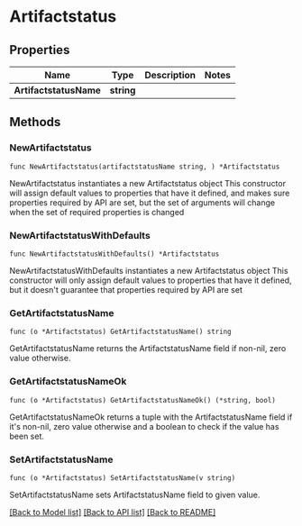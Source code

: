 # Artifactstatus

## Properties

Name | Type | Description | Notes
------------ | ------------- | ------------- | -------------
**ArtifactstatusName** | **string** |  | 

## Methods

### NewArtifactstatus

`func NewArtifactstatus(artifactstatusName string, ) *Artifactstatus`

NewArtifactstatus instantiates a new Artifactstatus object
This constructor will assign default values to properties that have it defined,
and makes sure properties required by API are set, but the set of arguments
will change when the set of required properties is changed

### NewArtifactstatusWithDefaults

`func NewArtifactstatusWithDefaults() *Artifactstatus`

NewArtifactstatusWithDefaults instantiates a new Artifactstatus object
This constructor will only assign default values to properties that have it defined,
but it doesn't guarantee that properties required by API are set

### GetArtifactstatusName

`func (o *Artifactstatus) GetArtifactstatusName() string`

GetArtifactstatusName returns the ArtifactstatusName field if non-nil, zero value otherwise.

### GetArtifactstatusNameOk

`func (o *Artifactstatus) GetArtifactstatusNameOk() (*string, bool)`

GetArtifactstatusNameOk returns a tuple with the ArtifactstatusName field if it's non-nil, zero value otherwise
and a boolean to check if the value has been set.

### SetArtifactstatusName

`func (o *Artifactstatus) SetArtifactstatusName(v string)`

SetArtifactstatusName sets ArtifactstatusName field to given value.



[[Back to Model list]](../README.md#documentation-for-models) [[Back to API list]](../README.md#documentation-for-api-endpoints) [[Back to README]](../README.md)


